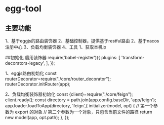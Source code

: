 # egg-tool
## 主要功能
1、基于eggjs的路由装饰器
2、基础控制器，提供基于restful路由
2、基于nacos注册中心
3、负载均衡装饰器
4、工具
   1、获取本机ip

##初始化
启用装饰器
require('babel-register')({
  plugins: [
    'transform-decorators-legacy',
  ],
});

1、eggjs路由初始化
    const routerDecorator=require("./core/router_decorator");
    routerDecorator.initRouter(app);
   
2、负载均衡装饰器初始化
    const {client}=require("./core/feign");
    client.ready();
    const directory = path.join(app.config.baseDir, 'app/feign');
    app.loader.loadToApp(directory, 'feign',{
        initializer(model, opt) {
        // 第一个参数为 export 的对象
        // 第二个参数为一个对象，只包含当前文件的路径
        return new model(app, opt.path);
        },
    });